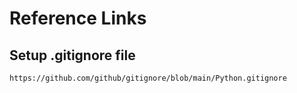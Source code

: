 # Reference Links

## Setup .gitignore file

`https://github.com/github/gitignore/blob/main/Python.gitignore`
